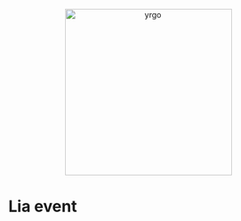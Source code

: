 <p align="center" ><img src="https://kladdforforandring.vercel.app/images/yrgo-logga.webp" alt="yrgo" width="300px" /></p>

# Lia event

